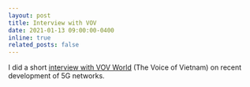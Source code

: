 ```yaml
---
layout: post
title: Interview with VOV
date: 2021-01-13 09:00:00-0400
inline: true
related_posts: false
---
```


I did a short [interview with VOV World](https://vovworld.vn/vi-VN/nguoi-viet-muon-phuong/mang-di-dong-5g-co-hoi-phat-trien-cong-nghiep-vien-thong-tai-viet-nam-938761.vov) (The Voice of Vietnam) on recent development of 5G networks.

